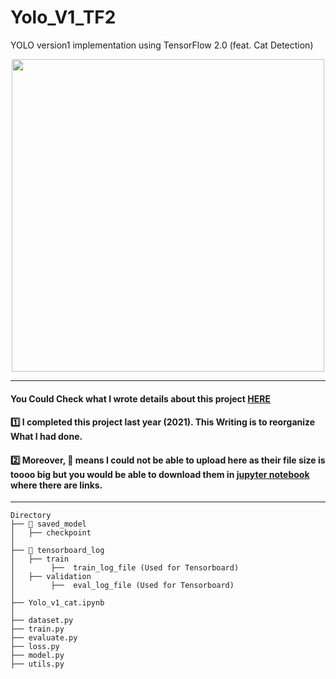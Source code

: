 # Yolo_V1_TF2

YOLO version1 implementation using TensorFlow 2.0 (feat. Cat Detection)

<p align="center">
  <img width="500" src="https://seongwoong-sk.github.io/assets/img/yolov1/yolosystem.png" "Amenity Detection">
</p>

-----

#### You Could Check what I wrote details about this project [HERE](https://seongwoong-sk.github.io/2021-10-05-cat-detection-using-yolov1/)

#### 1️⃣ I completed this project last year (2021). This Writing is to reorganize What I had done.

#### 2️⃣ Moreover, 🎇 means I could not be able to upload here as their file size is toooo big but you would be able to download them in [jupyter notebook](https://github.com/Seongwoong-sk/Yolo_V1_TF2/blob/main/Yolo_v1_cat.ipynb) where there are links. 

-----
```
Directory
├── 🎇 saved_model
│   ├── checkpoint
│
├── 🎇 tensorboard_log
│   ├── train
│        ├──  train_log_file (Used for Tensorboard)
│   ├── validation
│        ├──  eval_log_file (Used for Tensorboard)
│
├── Yolo_v1_cat.ipynb
│
├── dataset.py
├── train.py
├── evaluate.py
├── loss.py
├── model.py
├── utils.py

```
